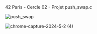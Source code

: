 42 Paris - Cercle 02 - Projet push_swap.c

![push_swap](https://github.com/TheChatou/02-push_swap/assets/144605451/428886f2-fb2d-4283-80a4-b83ba3b8c43a)

![chrome-capture-2024-5-2 (4)](https://github.com/TheChatou/02-push_swap/assets/144605451/62f987b2-91a9-46ce-a220-1f25730d4e87)


